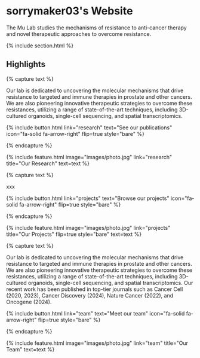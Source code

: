 ---
---

# sorrymaker03's Website

The Mu Lab studies the mechanisms of resistance to anti-cancer therapy and novel therapeutic approaches to overcome resistance.

{% include section.html %}

## Highlights

{% capture text %}

Our lab is dedicated to uncovering the molecular mechanisms that drive resistance to targeted and immune therapies in prostate and other cancers. We are also pioneering innovative therapeutic strategies to overcome these resistances, utilizing a range of state-of-the-art techniques, including 3D-cultured organoids, single-cell sequencing, and spatial transcriptomics.

{%
  include button.html
  link="research"
  text="See our publications"
  icon="fa-solid fa-arrow-right"
  flip=true
  style="bare"
%}

{% endcapture %}

{%
  include feature.html
  image="images/photo.jpg"
  link="research"
  title="Our Research"
  text=text
%}

{% capture text %}

xxx

{%
  include button.html
  link="projects"
  text="Browse our projects"
  icon="fa-solid fa-arrow-right"
  flip=true
  style="bare"
%}

{% endcapture %}

{%
  include feature.html
  image="images/photo.jpg"
  link="projects"
  title="Our Projects"
  flip=true
  style="bare"
  text=text
%}

{% capture text %}

Our lab is dedicated to uncovering the molecular mechanisms that drive resistance to targeted and immune therapies in prostate and other cancers. We are also pioneering innovative therapeutic strategies to overcome these resistances, utilizing a range of state-of-the-art techniques, including 3D-cultured organoids, single-cell sequencing, and spatial transcriptomics. Our recent work has been published in top-tier journals such as Cancer Cell (2020, 2023), Cancer Discovery (2024), Nature Cancer (2022), and Oncogene (2024).

{%
  include button.html
  link="team"
  text="Meet our team"
  icon="fa-solid fa-arrow-right"
  flip=true
  style="bare"
%}

{% endcapture %}

{%
  include feature.html
  image="images/photo.jpg"
  link="team"
  title="Our Team"
  text=text
%}
